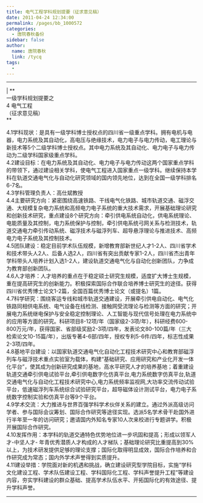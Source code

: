 ```yaml
---
title: 电气工程学科规划提要（征求意见稿）
date: 2011-04-24 12:34:00
permalink: /pages/bb_1000572
categories: 
  - 唐院春秋备份
sidebar: false
author: 
  name: 唐院春秋
  link: /tycq
tags: 
  - 
---
```


* * *

  
| **  
一级学科规划提要之  
4 电气工程  
（征求意见稿）  
**  
  
4.1学科现状：是具有一级学科博士授权点的四川省一级重点学科。拥有电机与电器，电力系统及其自动化，高电压与绝缘技术，电力电子与电力传动，电工理论与新技术等5个二级学科博士授权点。其中电力系统及其自动化、电力电子与电力传动为二级学科国家级重点学科。  
4.2建设目标：在电力系统及其自动化、电力电子与电力传动这两个国家重点学科的带领下，通过建设相关学科，使电气工程进入国家重点一级学科。继续保持本学科在轨道交通电气化与自动化研究领域的国内领先地位，达到在全国一级学科排名6-7名。  
4.3学科管理负责人：高仕斌教授  
4.4主要研究方向：紧密围绕高速铁路、干线电气化铁路、城市轨道交通、磁浮交通、大规模复杂电力系统和高频电力电子系统的重大技术需求，开展基础理论研究和创新技术研究，重点建设8个研究方向：牵引供电系统自动化，供电系统理论、电能质量及其控制，电力系统保护与控制，牵引供电系统弓网关系与检测技术，轨道交通电力牵引传动系统、磁浮技术与磁浮列车、超导悬浮理论与推进技术、高频电力电子系统及其控制技术。  
4.5团队建设：稳定目前学术队伍规模，新增教育部新世纪人才1-2人、四川省学术和技术带头人2人、后备人选2人，四川省有突出贡献专家1-2人，四川省杰出青年学科带头人培养计划入选1-2人，建设轨道交通电气化与自动化创新团队，力争成为教育部创新团队。  
4.6人才培养：人才培养的重点在于稳定硕士研究生规模，适度扩大博士生规模，重在提高研究生的创新能力。积极探索国际合作联合培养博士研究生的途径。获得四川省优秀博士论文1-2篇，全国百篇优秀博士论文（或提名）1篇。  
4.7科学研究：围绕客运专线和城市轨道交通建设，开展牵引供电自动化、电气化铁路同相供电系统、电气设备在线检测、接触网受流理论与检测等方面的研究；开展电力系统继电保护与安全稳定控制理论、人工智能与现代信号处理在电力系统中的应用等方面的研究。科研项目8-12项/年（国家级2-3项/年），科研经费600-800万元/年，获得国家、省部级奖励2-3项/四年，发表论文80-100篇/年（三大检索论文10-15篇/年），出版专著4-6部/四年，授权专利5-6件/四年，标志性成果2-3项/四年。  
4.8基地平台建设：以国家轨道交通电气化自动化工程技术研究中心和教育部磁浮列车与磁浮技术重点实验室为载体，构建“基础研究、应用研究和产业化开发一体化平台”，使其成为创新研究成果的基地，高水平研究人才的培养基地；着重建设轨道交通牵引供电试验平台,牵引供电数字化仿真平台,电力系统数字仿真平台,轨道交通电气化与自动化工程技术研究中心,电力系统频率监视网,大功率交流传动试验平台，低速磁浮列车系统综合试验研究平台，超导磁体设计测试平台，电力电子系统数字控制实验和仿真平台等9个平台。  
4.9学术交流：大力推进与世界百强学科学术伙伴关系的建立。通过外派高级访问学者、参与国际会议筹划、国际合作研究等途径实现。选派5名学术骨干赴国外进行半年至一年的访问研究；邀请国内外知名专家10人次来校进行专题讲学。积极开展国际合作研究。  
4.10发挥作用：本学科的轨道交通特色优势地位进一步巩固和提高；形成以领军人才-中坚人才-
年青优秀潜质人才构成的人才梯队；基础理论研究比重提高到30%以上，为技术研发提供足够的理论支撑；国际化取得明显成效，国际合作培养和合作研究成为常态；国内外学术声誉得到实质提升。  
4.11建设举措：学院面对新的机遇和挑战，确立建设研究型学院目标，实施“学科文化建设工程、学术队伍建设工程、学科国际化工程、学科声誉提升工程”等建设内容，夯实学科建设的群众基础、提高学术队伍水平、开拓国际化的有效途径、提升学科声誉。  
  
  
---